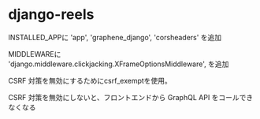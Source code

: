 # django-reels
INSTALLED_APPに
    'app',
    'graphene_django',
    'corsheaders' を追加
    
MIDDLEWAREに 'django.middleware.clickjacking.XFrameOptionsMiddleware', を追加

CSRF 対策を無効にするためにcsrf_exemptを使用。

CSRF 対策を無効にしないと、フロントエンドから GraphQL API をコールできなくなる
